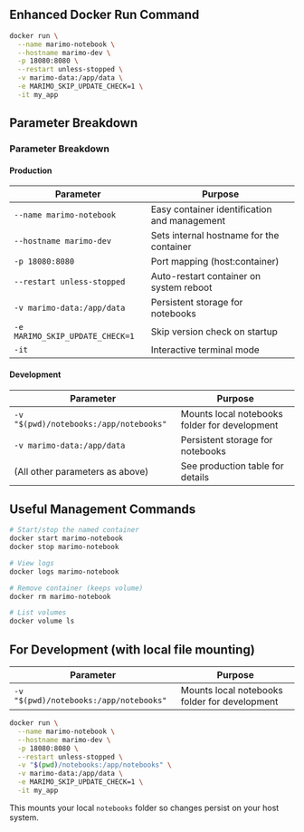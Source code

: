## Enhanced Docker Run Command

```bash
docker run \
  --name marimo-notebook \
  --hostname marimo-dev \
  -p 18080:8080 \
  --restart unless-stopped \
  -v marimo-data:/app/data \
  -e MARIMO_SKIP_UPDATE_CHECK=1 \
  -it my_app
```

## Parameter Breakdown

### Parameter Breakdown

#### Production

| Parameter                          | Purpose                                         |
|------------------------------------|-------------------------------------------------|
| `--name marimo-notebook`           | Easy container identification and management    |
| `--hostname marimo-dev`            | Sets internal hostname for the container        |
| `-p 18080:8080`                    | Port mapping (host:container)                   |
| `--restart unless-stopped`         | Auto-restart container on system reboot         |
| `-v marimo-data:/app/data`         | Persistent storage for notebooks                |
| `-e MARIMO_SKIP_UPDATE_CHECK=1`    | Skip version check on startup                   |
| `-it`                              | Interactive terminal mode                       |

#### Development

| Parameter                                   | Purpose                                         |
|----------------------------------------------|-------------------------------------------------|
| `-v "$(pwd)/notebooks:/app/notebooks"`       | Mounts local notebooks folder for development   |
| `-v marimo-data:/app/data`                   | Persistent storage for notebooks                |
| (All other parameters as above)              | See production table for details                |

## Useful Management Commands

```bash
# Start/stop the named container
docker start marimo-notebook
docker stop marimo-notebook

# View logs
docker logs marimo-notebook

# Remove container (keeps volume)
docker rm marimo-notebook

# List volumes
docker volume ls
```

## For Development (with local file mounting)

| Parameter                                   | Purpose                                         |
|----------------------------------------------|-------------------------------------------------|
| `-v "$(pwd)/notebooks:/app/notebooks"`       | Mounts local notebooks folder for development   |

```bash
docker run \
  --name marimo-notebook \
  --hostname marimo-dev \
  -p 18080:8080 \
  --restart unless-stopped \
  -v "$(pwd)/notebooks:/app/notebooks" \
  -v marimo-data:/app/data \
  -e MARIMO_SKIP_UPDATE_CHECK=1 \
  -it my_app
```

This mounts your local `notebooks` folder so changes persist on your host system.
